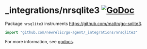 # _integrations/nrsqlite3 [![GoDoc](https://godoc.org/github.com/newrelic/go-agent/_integrations/nrsqlite3?status.svg)](https://godoc.org/github.com/newrelic/go-agent/_integrations/nrsqlite3)

Package `nrsqlite3` instruments https://github.com/mattn/go-sqlite3.

```go
import "github.com/newrelic/go-agent/_integrations/nrsqlite3"
```

For more information, see
[godocs](https://godoc.org/github.com/newrelic/go-agent/_integrations/nrsqlite3).

